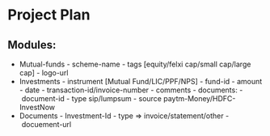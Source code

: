 # Project Plan

## Modules:

- Mutual-funds
    - scheme-name
    - tags [equity/felxi cap/small cap/large cap]
    - logo-url
- Investments
    - instrument [Mutual Fund/LIC/PPF/NPS]
    - fund-id
    - amount
    - date
    - transaction-id/invoice-number
    - comments
    - documents:
        - document-id
    - type sip/lumpsum
    - source paytm-Money/HDFC-InvestNow
- Documents
    - Investment-Id
    - type => invoice/statement/other
    - docuement-url

